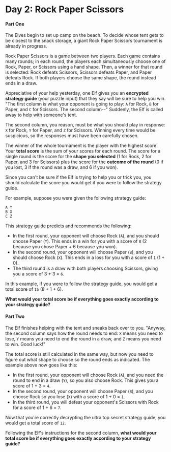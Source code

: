 Day 2: Rock Paper Scissors
==========================

#### Part One

The Elves begin to set up camp on the beach. To decide whose tent gets to be
closest to the snack storage, a giant Rock Paper Scissors tournament is already
in progress.

Rock Paper Scissors is a game between two players. Each game contains many
rounds; in each round, the players each simultaneously choose one of Rock,
Paper, or Scissors using a hand shape. Then, a winner for that round is
selected: Rock defeats Scissors, Scissors defeats Paper, and Paper defeats
Rock. If both players choose the same shape, the round instead ends in a draw.

Appreciative of your help yesterday, one Elf gives you an **encrypted strategy
guide** (your puzzle input) that they say will be sure to help you win. "The
first column is what your opponent is going to play: `A` for Rock, `B` for
Paper, and `C` for Scissors. The second column--" Suddenly, the Elf is called
away to help with someone's tent.

The second column, you reason, must be what you should play in response: `X`
for Rock, `Y` for Paper, and `Z` for Scissors. Winning every time would be
suspicious, so the responses must have been carefully chosen.

The winner of the whole tournament is the player with the highest score. Your
**total score** is the sum of your scores for each round. The score for a
single round is the score for the **shape you selected** (1 for Rock, 2 for
Paper, and 3 for Scissors) plus the score for the **outcome of the round** (0
if you lost, 3 if the round was a draw, and 6 if you won).

Since you can't be sure if the Elf is trying to help you or trick you, you
should calculate the score you would get if you were to follow the strategy
guide.

For example, suppose you were given the following strategy guide:

```
A Y
B X
C Z
```

This strategy guide predicts and recommends the following:

* In the first round, your opponent will choose Rock (`A`), and you should
  choose Paper (`Y`). This ends in a win for you with a score of `8` (2 because
  you chose Paper + 6 because you won).
* In the second round, your opponent will choose Paper (`B`), and you should
  choose Rock (`X`). This ends in a loss for you with a score of `1` (1 + 0).
* The third round is a draw with both players choosing Scissors, giving you a
  score of 3 + 3 = `6`.

In this example, if you were to follow the strategy guide, you would get a
total score of `15` (8 + 1 + 6).

**What would your total score be if everything goes exactly according to your
strategy guide?**

#### Part Two

The Elf finishes helping with the tent and sneaks back over to you. "Anyway,
the second column says how the round needs to end: `X` means you need to lose,
`Y` means you need to end the round in a draw, and `Z` means you need to win.
Good luck!"

The total score is still calculated in the same way, but now you need to figure
out what shape to choose so the round ends as indicated. The example above now
goes like this:

* In the first round, your opponent will choose Rock (`A`), and you need the
  round to end in a draw (`Y`), so you also choose Rock. This gives you a score
  of 1 + 3 = `4`.
* In the second round, your opponent will choose Paper (`B`), and you choose
  Rock so you lose (`X`) with a score of 1 + 0 = `1`.
* In the third round, you will defeat your opponent's Scissors with Rock for a
  score of 1 + 6 = `7`.

Now that you're correctly decrypting the ultra top secret strategy guide, you
would get a total score of `12`.

Following the Elf's instructions for the second column, **what would your total
score be if everything goes exactly according to your strategy guide?**
